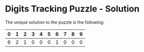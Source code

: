 # Digits Tracking Puzzle - Solution
The unique solution to the puzzle is the following:

| 0   | 1   | 2   | 3   | 4   | 5   | 6   | 7   | 8   | 9   |
|-----|-----|-----|-----|-----|-----|-----|-----|-----|-----|
| 6   | 2   | 1   | 0   | 0   | 0   | 1   | 0   | 0   | 0   |